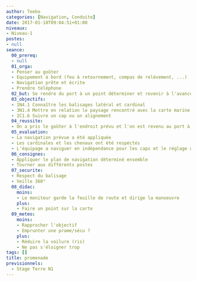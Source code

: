 ```yaml
---
author: Teebo
categories: [Navigation, Conduite]
date: 2017-01-10T09:04:51+01:00
niveaux:
- Niveau-1
postes:
- null
seance:
  00_prereq:
  - null
  01_orga:
  - Penser au goûter
  - Equipement à bord (feu à retournement, compas de relèvement, ...)
  - Navigation prête et écrite
  - Prendre téléphone
  02_but: Se rendre du port à un point déterminer et revenir à l'avance
  03_objectifs:
  - 1N4.1 Connaître les balisages latéral et cardinal
  - 3N1.4 Mettre en relation le paysage rencontré avec la carte marine
  - 2C1.6 Suivre un cap ou un alignement
  04_reussite:
  - On a pris le goûter à l'endroit prévu et l'on est revenu au port à temps
  05_evaluation:
  - La navigation prévue a été appliquée
  - Les cardinales et les chenaux ont été respéctés
  - L'équipage a naviguer en indépendance pour les caps et le réglage des voiles
  06_consignes:
  - Appliquer le plan de navigation déterminé ensemble
  - Tourner aux différents postes
  07_securite:
  - Respect du balisage
  - Veille 360°
  08_didac:
    moins:
    - Le moniteur garde la feuille de route et dirige la manoeuvre
    plus:
    - Faire un point sur la carte
  09_meteo:
    moins:
    - Rapprocher l'objectif
    - Emprunter une prame/sécu ?
    plus:
    - Réduire la voilure (ris)
    - Ne pas s'éloigner trop
tags: []
title: promenade
previsionnels:
  - Stage Terre N1
---
```

